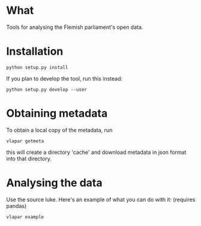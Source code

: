 
# What

Tools for analysing the Flemish parliament's open data.

# Installation

    python setup.py install

If you plan to develop the tool, run this instead:

    python setup.py develop --user

# Obtaining metadata

To obtain a local copy of the metadata, run

    vlapar getmeta

this will create a directory 'cache' and download metadata in json format into that directory.

# Analysing the data

Use the source luke. Here's an example of what you can do with it: (requires pandas)

    vlapar example

